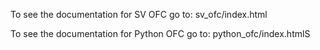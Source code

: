 To see the documentation for SV OFC go to:
sv_ofc/index.html

To see the documentation for Python OFC go to:
python_ofc/index.htmlS